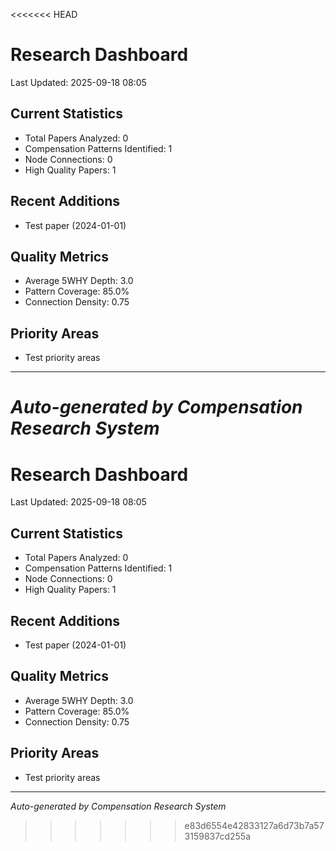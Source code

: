 <<<<<<< HEAD
# Research Dashboard
Last Updated: 2025-09-18 08:05

## Current Statistics
- Total Papers Analyzed: 0
- Compensation Patterns Identified: 1
- Node Connections: 0
- High Quality Papers: 1

## Recent Additions
- Test paper (2024-01-01)


## Quality Metrics
- Average 5WHY Depth: 3.0
- Pattern Coverage: 85.0%
- Connection Density: 0.75

## Priority Areas
- Test priority areas


---
*Auto-generated by Compensation Research System*
=======
# Research Dashboard
Last Updated: 2025-09-18 08:05

## Current Statistics
- Total Papers Analyzed: 0
- Compensation Patterns Identified: 1
- Node Connections: 0
- High Quality Papers: 1

## Recent Additions
- Test paper (2024-01-01)


## Quality Metrics
- Average 5WHY Depth: 3.0
- Pattern Coverage: 85.0%
- Connection Density: 0.75

## Priority Areas
- Test priority areas


---
*Auto-generated by Compensation Research System*
>>>>>>> e83d6554e42833127a6d73b7a573159837cd255a
